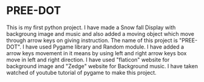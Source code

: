 # PREE-DOT
This is my first python project.
I have made a Snow fall Display with backgroung image and music and also added a moving object which move through arrow keys on giving instruction. 
The name of this project is "PREE-DOT".
I have used Pygame library and Random module.
I have added a arrow keys movement in it means by using left and right arrow keys box move in left and right direction.
I have used "flaticon" website for background image and "Zedge" website for Background music.
I have taken watched of youtube tutorial of pygame to make this project.

